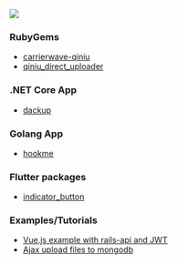 ![](https://github-readme-stats.vercel.app/api?username=huobazi)

<!--
**huobazi/huobazi** is a ✨ _special_ ✨ repository because its `README.md` (this file) appears on your GitHub profile.

Here are some ideas to get you started:

- 🔭 I’m currently working on ...
- 🌱 I’m currently learning ...
- 👯 I’m looking to collaborate on ...
- 🤔 I’m looking for help with ...
- 💬 Ask me about ...
- 📫 How to reach me: ...
- 😄 Pronouns: ...
- ⚡ Fun fact: ...
-->

### RubyGems

- [carrierwave-qiniu](https://github.com/huobazi/carrierwave-qiniu)
- [qiniu_direct_uploader](https://github.com/huobazi/qiniu_direct_uploader)

### .NET Core App

- [dackup](https://github.com/huobazi/dackup)

### Golang App

- [hookme](https://github.com/huobazi/hookme)

### Flutter packages

- [indicator_button](https://github.com/huobazi/indicator_button)

### Examples/Tutorials

- [Vue.js example with rails-api and JWT](https://github.com/huobazi/vuejs-with-rails-api-and-jwt-example)
- [Ajax upload files to mongodb](https://github.com/huobazi/ajax-upload-with-carrierwave-mongoid)
